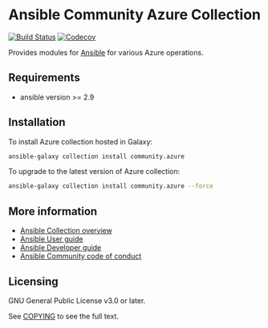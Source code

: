 # Ansible Community Azure Collection

[![Build Status](https://dev.azure.com/ansible/community.azure/_apis/build/status/CI?branchName=master)](https://dev.azure.com/ansible/community.azure/_build?definitionId=30)
[![Codecov](https://img.shields.io/codecov/c/github/ansible-collections/community.azure)](https://codecov.io/gh/ansible-collections/community.azure)

Provides modules for [Ansible](https://www.ansible.com/community) for various Azure operations.

## Requirements

- ansible version >= 2.9

## Installation

To install Azure collection hosted in Galaxy:

```bash
ansible-galaxy collection install community.azure
```

To upgrade to the latest version of Azure collection:

```bash
ansible-galaxy collection install community.azure --force
```

## More information

- [Ansible Collection overview](https://github.com/ansible-collections/overview)
- [Ansible User guide](https://docs.ansible.com/ansible/latest/user_guide/index.html)
- [Ansible Developer guide](https://docs.ansible.com/ansible/latest/dev_guide/index.html)
- [Ansible Community code of conduct](https://docs.ansible.com/ansible/latest/community/code_of_conduct.html)

## Licensing

GNU General Public License v3.0 or later.

See [COPYING](https://www.gnu.org/licenses/gpl-3.0.txt) to see the full text.
